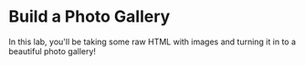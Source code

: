 # Build a Photo Gallery

In this lab, you'll be taking some raw HTML with images and turning it in to a beautiful photo gallery!
